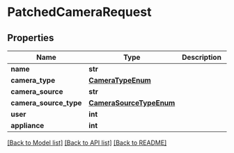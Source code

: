 # PatchedCameraRequest


## Properties
Name | Type | Description | Notes
------------ | ------------- | ------------- | -------------
**name** | **str** |  | [optional] 
**camera_type** | [**CameraTypeEnum**](CameraTypeEnum.md) |  | [optional] 
**camera_source** | **str** |  | [optional] 
**camera_source_type** | [**CameraSourceTypeEnum**](CameraSourceTypeEnum.md) |  | [optional] 
**user** | **int** |  | [optional] 
**appliance** | **int** |  | [optional] 

[[Back to Model list]](../README.md#documentation-for-models) [[Back to API list]](../README.md#documentation-for-api-endpoints) [[Back to README]](../README.md)


